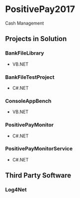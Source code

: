 # PositivePay2017
Cash Management

## Projects in Solution
### BankFileLibrary
  - VB.NET
### BankFileTestProject
  - C#.NET
### ConsoleAppBench
  - VB.NET
### PositivePayMonitor
  - C#.NET
### PositivePayMonitorService
  - C#.NET

## Third Party Software
### Log4Net
